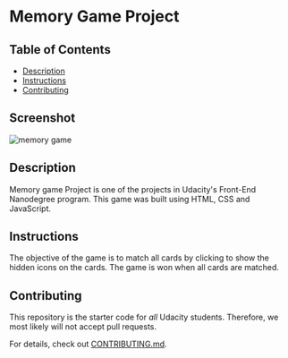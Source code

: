 # Memory Game Project

## Table of Contents

* [Description](#Description)
* [Instructions](#instructions)
* [Contributing](#contributing)


## Screenshot

![memory game](https://d17h27t6h515a5.cloudfront.net/topher/2017/February/589bb972_screen-shot-2017-02-07-at-3.03.15-pm/screen-shot-2017-02-07-at-3.03.15-pm.png)

## Description

Memory game Project is one of the projects in Udacity's Front-End Nanodegree program. This game was built using HTML, CSS and JavaScript.


## Instructions

The objective of the game is to match all cards by clicking to show the hidden icons on the cards. The game is won when all cards are matched.

## Contributing

This repository is the starter code for _all_ Udacity students. Therefore, we most likely will not accept pull requests.

For details, check out [CONTRIBUTING.md](CONTRIBUTING.md).

